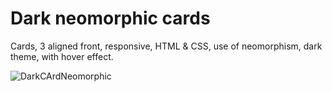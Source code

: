 # Dark neomorphic cards

Cards, 3 aligned front, responsive, HTML &amp; CSS, use of neomorphism, dark theme, with hover effect.

![DarkCArdNeomorphic](https://user-images.githubusercontent.com/52313745/93253529-4b14d400-f797-11ea-80ee-27a819c65cb0.png)
